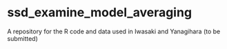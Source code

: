 # ssd_examine_model_averaging
A repository for the R code and data used in Iwasaki and Yanagihara (to be submitted)

